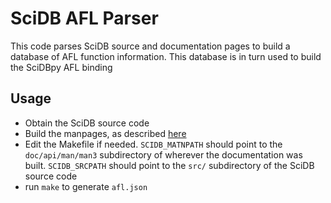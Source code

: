 # SciDB AFL Parser

This code parses SciDB source and documentation pages to build
a database of AFL function information. This database is in turn
used to build the SciDBpy AFL binding

## Usage

* Obtain the SciDB source code
* Build the manpages, as described [here](https://github.com/Paradigm4/scripts#step-1)
* Edit the Makefile if needed. `SCIDB_MATNPATH` should point to the
`doc/api/man/man3` subdirectory of wherever the documentation was built. `SCIDB_SRCPATH` should point to the `src/` subdirectory of the SciDB source code
* run `make` to generate `afl.json`
